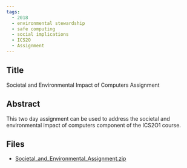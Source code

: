 ```yaml
---
tags:
  - 2018
  - environmental stewardship
  - safe computing
  - social implications
  - ICS2O
  - Assignment
---
```

    
## Title

Societal and Environmental Impact of Computers Assignment

## Abstract

This two day assignment can be used to address the societal and environmental impact of computers component of the ICS2O1 course.

## Files

- [Societal_and_Environmental_Assignment.zip](resources/2018/Karen_Barlow/Societal_and_Environmental_Assignment.zip)
